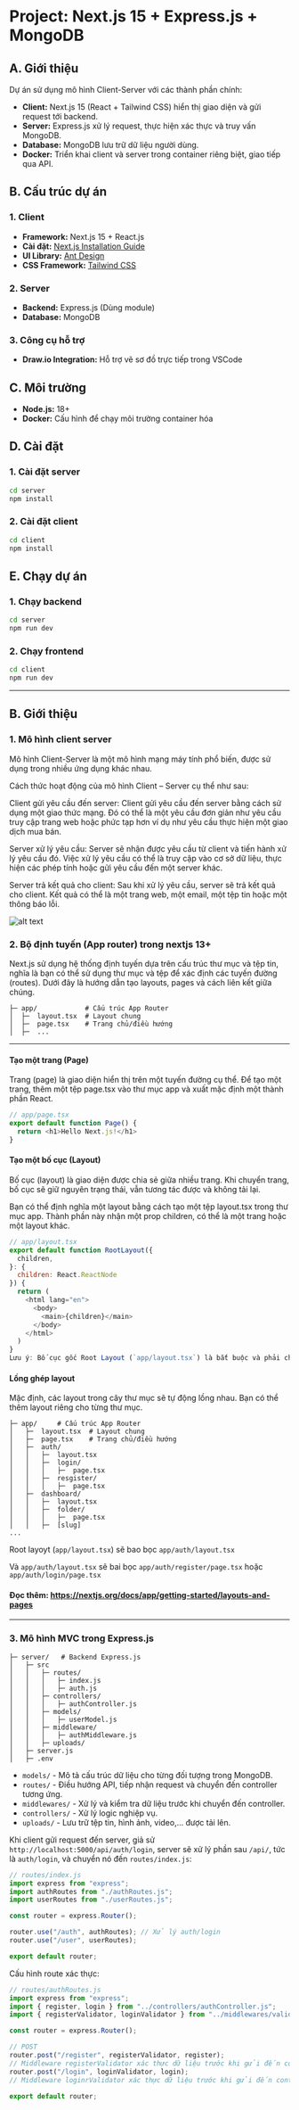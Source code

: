 # Project: Next.js 15 + Express.js + MongoDB

## A. Giới thiệu
Dự án sử dụng mô hình Client-Server với các thành phần chính:
- **Client:** Next.js 15 (React + Tailwind CSS) hiển thị giao diện và gửi request tới backend.
- **Server:** Express.js xử lý request, thực hiện xác thực và truy vấn MongoDB.
- **Database:** MongoDB lưu trữ dữ liệu người dùng.
- **Docker:** Triển khai client và server trong container riêng biệt, giao tiếp qua API.

## B. Cấu trúc dự án
### 1. Client
- **Framework:** Next.js 15 + React.js
- **Cài đặt:** [Next.js Installation Guide](https://nextjs.org/docs/pages/getting-started/installation)
- **UI Library:** [Ant Design](https://ant.design/components/overview/)
- **CSS Framework:** [Tailwind CSS](https://tailwindcss.com/docs/installation/using-vite)

### 2. Server
- **Backend:** Express.js (Dùng module)
- **Database:** MongoDB

### 3. Công cụ hỗ trợ
- **Draw.io Integration:** Hỗ trợ vẽ sơ đồ trực tiếp trong VSCode

## C. Môi trường
- **Node.js:** 18+
- **Docker:** Cấu hình để chạy môi trường container hóa

## D. Cài đặt
### 1. Cài đặt server
```bash
cd server
npm install
```

### 2. Cài đặt client
```bash
cd client
npm install
```

## E. Chạy dự án
### 1. Chạy backend
```bash
cd server
npm run dev
```

### 2. Chạy frontend
```bash
cd client
npm run dev
```





---
## B. Giới thiệu
### 1. Mô hình client server
Mô hình Client-Server là một mô hình mạng máy tính phổ biến, được sử dụng trong nhiều ứng dụng khác nhau.

Cách thức hoạt động của mô hình Client – Server cụ thể như sau:

Client gửi yêu cầu đến server: Client gửi yêu cầu đến server bằng cách sử dụng một giao thức mạng. Đó có thể là một yêu cầu đơn giản như yêu cầu truy cập trang web hoặc phức tạp hơn ví dụ như yêu cầu thực hiện một giao dịch mua bán.

Server xử lý yêu cầu: Server sẽ nhận được yêu cầu từ client và tiến hành xử lý yêu cầu đó. Việc xử lý yêu cầu có thể là truy cập vào cơ sở dữ liệu, thực hiện các phép tính hoặc gửi yêu cầu đến một server khác.

Server trả kết quả cho client: Sau khi xử lý yêu cầu, server sẽ trả kết quả cho client. Kết quả có thể là một trang web, một email, một tệp tin hoặc một thông báo lỗi.

![alt text](report/images/1.png)
### 2. Bộ định tuyến (App router) trong nextjs 13+
Next.js sử dụng hệ thống định tuyến dựa trên cấu trúc thư mục và tệp tin, nghĩa là bạn có thể sử dụng thư mục và tệp để xác định các tuyến đường (routes). Dưới đây là hướng dẫn tạo layouts, pages và cách liên kết giữa chúng.
```
├─ app/            # Cấu trúc App Router
│  ├─  layout.tsx  # Layout chung
│  ├─  page.tsx    # Trang chủ/điều hướng
│  ├─  ...
```

---
#### Tạo một trang (Page)
Trang (page) là giao diện hiển thị trên một tuyến đường cụ thể. Để tạo một trang, thêm một tệp page.tsx vào thư mục app và xuất mặc định một thành phần React.
```javascript
// app/page.tsx
export default function Page() {
  return <h1>Hello Next.js!</h1>
}
```
#### Tạo một bố cục (Layout)
Bố cục (layout) là giao diện được chia sẻ giữa nhiều trang. Khi chuyển trang, bố cục sẽ giữ nguyên trạng thái, vẫn tương tác được và không tải lại.

Bạn có thể định nghĩa một layout bằng cách tạo một tệp layout.tsx trong thư mục app. Thành phần này nhận một prop children, có thể là một trang hoặc một layout khác.

```javascript
// app/layout.tsx
export default function RootLayout({
  children,
}: {
  children: React.ReactNode
}) {
  return (
    <html lang="en">
      <body>
        <main>{children}</main>
      </body>
    </html>
  )
}
Lưu ý: Bố cục gốc Root Layout (`app/layout.tsx`) là bắt buộc và phải chứa thẻ <html> và <body>.
```

#### Lồng ghép layout
Mặc định, các layout trong cây thư mục sẽ tự động lồng nhau. Bạn có thể thêm layout riêng cho từng thư mục.
```
├─ app/     # Cấu trúc App Router
│   ├─  layout.tsx  # Layout chung
│   ├─  page.tsx    # Trang chủ/điều hướng
│   ├─  auth/
│   │   ├─  layout.tsx   
│   │   ├─  login/
│   │   │   ├─  page.tsx
│   │   ├─  resgister/
│   │   │   ├─  page.tsx
│   ├─  dashboard/
│   │   ├─  layout.tsx   
│   │   ├─  folder/
│   │   │   ├─  page.tsx
│   │   ├─  [slug]
...
```
Root layoyt (`app/layout.tsx`) sẽ bao bọc `app/auth/layout.tsx`

Và `app/auth/layout.tsx` sẽ bai bọc `app/auth/register/page.tsx` hoặc  `app/auth/login/page.tsx`

#### Đọc thêm: https://nextjs.org/docs/app/getting-started/layouts-and-pages

---

### 3. Mô hình MVC trong Express.js
```
├─ server/   # Backend Express.js
│   ├─ src  
│   │   ├─ routes/ 
│   │   │   ├─ index.js  
│   │   │   ├─ auth.js  
│   │   ├─ controllers/ 
│   │   │   ├─ authController.js  
│   │   ├─ models/  
│   │   │   ├─ userModel.js 
│   │   ├─ middleware/  
│   │   │   ├─ authMiddleware.js  
│   │   ├─ uploads/  
│   ├─ server.js  
│   ├─ .env 
```
- `models/` - Mô tả cấu trúc dữ liệu cho từng đối tượng trong MongoDB.
- `routes/` - Điều hướng API, tiếp nhận request và chuyển đến controller tương ứng.
- `middlewares/` - Xử lý và kiểm tra dữ liệu trước khi chuyển đến controller.
- `controllers/` - Xử lý logic nghiệp vụ.
- `uploads/` - Lưu trữ tệp tin, hình ảnh, video,... được tải lên.

Khi client gửi request đến server, giả sử `http://localhost:5000/api/auth/login`, server sẽ xử lý phần sau `/api/`, tức là `auth/login`, và chuyển nó đến `routes/index.js`:

```javascript
// routes/index.js
import express from "express";
import authRoutes from "./authRoutes.js";
import userRoutes from "./userRoutes.js";

const router = express.Router();

router.use("/auth", authRoutes); // Xử lý auth/login
router.use("/user", userRoutes);

export default router;
```

Cấu hình route xác thực:

```javascript
// routes/authRoutes.js
import express from "express";
import { register, login } from "../controllers/authController.js";
import { registerValidator, loginValidator } from "../middlewares/validators/authValidator.js";

const router = express.Router();

// POST
router.post("/register", registerValidator, register);
// Middleware registerValidator xác thực dữ liệu trước khi gửi đến controller register
router.post("/login", loginValidator, login);
// Middleware loginrValidator xác thực dữ liệu trước khi gửi đến controller login

export default router;
```




